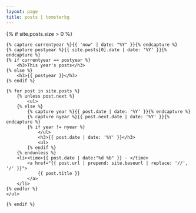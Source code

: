 ```yaml
---
layout: page
title: posts | tomsterbg
---
```


<section>
    {% if site.posts.size > 0 %}

    {% capture currentyear %}{{ 'now' | date: "%Y" }}{% endcapture %}
    {% capture postyear %}{{ site.posts[0].date | date: '%Y' }}{% endcapture %}
    {% if currentyear == postyear %}
        <h3>This year's posts</h3>
    {% else %}
        <h3>{{ postyear }}</h3>
    {% endif %}

    {% for post in site.posts %}
        {% unless post.next %}
            <ul>
        {% else %}
            {% capture year %}{{ post.date | date: '%Y' }}{% endcapture %}
            {% capture nyear %}{{ post.next.date | date: '%Y' }}{% endcapture %}
            {% if year != nyear %}
                </ul>
                <h3>{{ post.date | date: '%Y' }}</h3>
                <ul>
            {% endif %}
        {% endunless %}
        <li><time>{{ post.date | date:"%d %b" }} - </time>
            <a href="{{ post.url | prepend: site.baseurl | replace: '//', '/' }}">
                {{ post.title }}
            </a>
        </li>
    {% endfor %}
    </ul>

    {% endif %}
</section>
